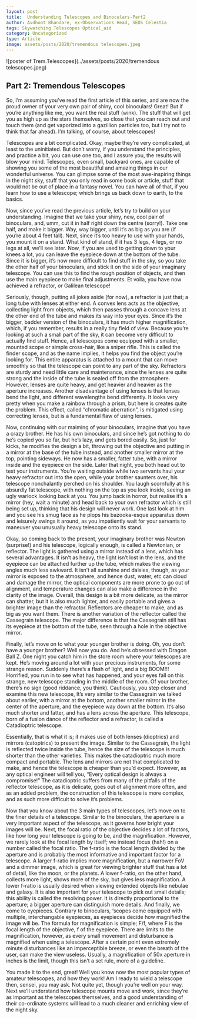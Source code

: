 ```yaml
---
layout: post
title:  Understanding Telescopes and Binoculars-Part2
author: Avdhoot Bhandare, ex-Observations Head, SEDS Celestia
tags: Skywatching Telescopes Optical_aid
category: Uncategorized
type: Article
image: assets/posts/2020/tremendous telescopes.jpeg
---
```

![poster of Trem.Telescopes](../assets/posts/2020/tremendous telescopes.jpeg)

## Part 2: Tremendous Telescopes


So, I’m assuming you’ve read the first article of this series, and are now the proud owner of your very own pair of shiny, cool binoculars! Great! But if you’re anything like me, you want the real stuff (wink). The stuff that will get you as high up as the stars themselves, so close that you can reach out and touch them (and get vaporized into a gazillion particles too, but I try not to think that far ahead). I’m talking, of course, about telescopes!

Telescopes are a bit complicated. Okay, maybe they’re very complicated, at least to the uninitiated. But don’t worry, if you understand the principles, and practice a bit, you can use one too, and I assure you, the results will blow your mind. Telescopes, even small, backyard ones, are capable of showing you some of the most beautiful and amazing things in our wonderful universe. You can glimpse some of the most awe-inspiring things in the night sky, stuff that you only read in some book or article, stuff that would not be out of place in a fantasy novel. You can have all of that, if you learn how to use a telescope; which brings us back down to earth, to the basics.

Now, since you’ve read the previous article, let’s try to build on your understanding. Imagine that we take your shiny, new, cool pair of binoculars, and, umm, cut it in half right down the centre (sorry!). Take one half, and make it bigger. Way, way bigger, until it’s as big as you are (if you’re about 4 feet tall). Next, since it’s too heavy to use with your hands, you mount it on a stand. What kind of stand, if it has 3 legs, 4 legs, or no legs at all, we’ll see later. Now, if you are used to getting down to your knees a lot, you can leave the eyepiece down at the bottom of the tube. Since it is bigger, it’s now more difficult to find stuff in the sky, so you take the other half of your binoculars, and stick it on the side of your imaginary telescope. You can use this to find the rough position of objects, and then use the main eyepiece to make final adjustments. Et voila, you have now achieved a refractor, or Galilean telescope!

Seriously, though, putting all jokes aside (for now), a refractor is just that; a long tube with lenses at either end. A convex lens acts as the objective, collecting light from objects, which then passes through a concave lens at the other end of the tube and makes its way into your eyes. Since it’s the bigger, badder version of the binoculars, it has much higher magnification, which, if you remember, results in a really tiny field of view. Because you’re looking at such a small part of the sky, it can become very difficult to actually find stuff. Hence, all telescopes come equipped with a smaller, mounted scope or simple cross-hair, like a sniper rifle. This is called the finder scope, and as the name implies, it helps you find the object you’re looking for. This entire apparatus is attached to a mount that can move smoothly so that the telescope can point to any part of the sky. Refractors are sturdy and need little care and maintenance, since the lenses are quite strong and the inside of the tube is sealed off from the atmosphere. However, lenses are quite heavy, and get heavier and heavier as the aperture increases. Another disadvantage of using lenses is that lenses bend the light, and different wavelengths bend differently. It looks very pretty when you make a rainbow through a prism, but here is creates quite the problem. This effect, called “chromatic aberration”, is mitigated using correcting lenses, but is a fundamental flaw of using lenses.

Now, continuing with our maiming of your binoculars, imagine that you have a crazy brother. He has his own binoculars, and since he’s got nothing to do he’s copied you so far, but he’s lazy, and gets bored easily. So, just for kicks, he modifies the design a bit, throwing out the objective and putting in a mirror at the base of the tube instead, and another smaller mirror at the top, pointing sideways. He now has a smaller, fatter tube, with a mirror inside and the eyepiece on the side. Later that night, you both head out to test your instruments. You’re waiting outside while two servants haul your heavy refractor out into the open, while your brother saunters over, his telescope nonchalantly perched on his shoulder. You laugh scornfully at his absurdly fat telescope, with nothing on the top as you look inside, seeing an ugly warlock looking back at you. You jump back in horror, but realise it’s a mirror (hey, wait a minute) and head back to your own refractor which is still being set up, thinking that his design will never work. One last look at him and you see his smug face as he plops his bazooka-esque apparatus down and leisurely swings it around, as you impatiently wait for your servants to maneuver you unusually heavy telescope onto its stand.

Okay, so coming back to the present, your imaginary brother was Newton (surprise!) and his telescope, logically enough, is called a Newtonian, or reflector. The light is gathered using a mirror instead of a lens, which has several advantages. It isn’t as heavy, the light isn’t lost in the lens, and the eyepiece can be attached further up the tube, which makes the viewing angles much less awkward. It isn’t all sunshine and daisies, though, as your mirror is exposed to the atmosphere, and hence dust, water, etc can cloud and damage the mirror, the optical components are more prone to go out of alignment, and temperature changes can also make a difference in the clarity of the image. Overall, this design is a bit more delicate, as the mirror can shatter, but it is also much lighter, and easily portable and gives a brighter image than the refractor. Reflectors are cheaper to make, and as big as you want them. There is another variation of the reflector called the Cassegrain telescope. The major difference is that the Cassegrain still has its eyepiece at the bottom of the tube, seen through a hole in the objective mirror.

Finally, let’s move on to what your younger brother is doing. Oh, you don’t have a younger brother? Well now you do. And he’s obsessed with Dragon Ball Z. One night you catch him in the store room where your telescopes are kept. He’s moving around a lot with your precious instruments, for some strange reason. Suddenly there’s a flash of light, and a big BOOM!!! Horrified, you run in to see what has happened, and your eyes fall on this strange, new telescope standing in the middle of the room. Of your brother, there’s no sign (good riddance, you think). Cautiously, you step closer and examine this new telescope, It’s very similar to the Cassegrain we talked about earlier, with a mirror at the bottom, another smaller mirror in the center of the aperture, and the eyepiece way down at the bottom. It’s also much shorter and fatter, and has a lens across the aperture. This telescope, born of a fusion dance of the reflector and a refractor, is called a Catadioptric telescope.

Essentially, that is what it is; it makes use of both lenses (dioptrics) and mirrors (catoptrics) to present the image. Similar to the Cassegrain, the light is reflected twice inside the tube, hence the size of the telescope is much shorter than the other varieties. This makes the catadioptric much more compact and portable. The lens and mirrors are not that complicated to make, and hence the telescope is cheaper than you’d expect. However, as any optical engineer will tell you, “Every optical design is always a compromise!” The catadioptric suffers from many of the pitfalls of the reflector telescope, as it is delicate, goes out of alignment more often, and as an added problem, the construction of this telescope is more complex, and as such more difficult to solve it’s problems.

Now that you know about the 3 main types of telescopes, let’s move on to the finer details of a telescope. Similar to the binoculars, the aperture is a very important aspect of the telescope, as it governs how bright your images will be. Next, the focal ratio of the objective decides a lot of factors, like how long your telescope is going to be, and the magnification. However, we rarely look at the focal length by itself; we instead focus (hah!) on a number called the focal ratio. The f-ratio is the focal length divided by the aperture and is probably the most informative and important factor for a telescope. A larger f-ratio implies more magnification, but a narrower FoV and a dimmer image, which is great for viewing brighter stuff that has a lot of detail, like the moon, or the planets. A lower f-ratio, on the other hand, collects more light, shows more of the sky, but gives less magnification. A lower f-ratio is usually desired when viewing extended objects like nebulae and galaxy. It is also important for your telescope to pick out small details; this ability is called the resolving power. It is directly proportional to the aperture; a bigger aperture can distinguish more details. And finally, we come to eyepieces. Contrary to binoculars, ‘scopes come equipped with multiple, interchangable eyepieces, as eyepieces decide how magnified the image will be. The formula for magnification is simple; F/f, where F is the focal length of the objective, f of the eyepiece. There are limits to the magnification, however, as every small movement and disturbance is magnified when using a telescope. After a certain point even extremely minute disturbances like an imperceptible breeze, or even the breath of the user, can make the view useless. Usually, a magnification of 50x aperture in inches is the limit, though this isn’t a set rule, more of a guideline.

You made it to the end, great! Well you know now the most popular types of amateur telescopes, and how they work! Am I ready to wield a telescope then, sensei, you may ask. Not quite yet, though you’re well on your way. Next we’ll understand how telescope mounts move and work, since they’re as important as the telescopes themselves, and a good understanding of their co-ordinate systems will lead to a much cleaner and enriching view of the night sky.